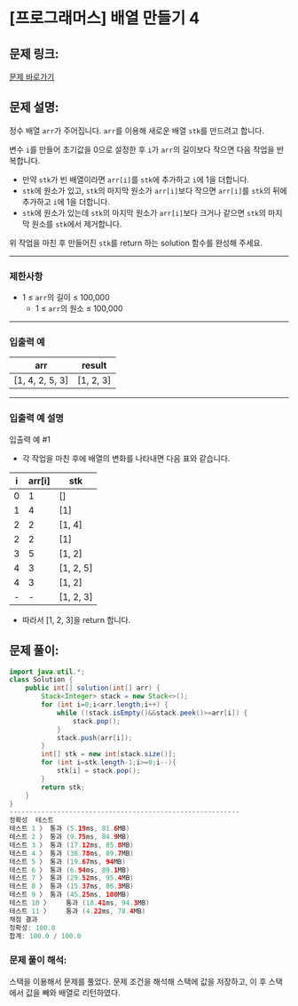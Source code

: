 # [프로그래머스] 배열 만들기 4

## 문제 링크:

[문제 바로가기](https://school.programmers.co.kr/learn/courses/30/lessons/181918)

## 문제 설명:

정수 배열 `arr`가 주어집니다. `arr`를 이용해 새로운 배열 `stk`를 만드려고 합니다.

변수 `i`를 만들어 초기값을 0으로 설정한 후 `i`가 `arr`의 길이보다 작으면 다음 작업을 반복합니다.

- 만약 `stk`가 빈 배열이라면 `arr[i]`를 `stk`에 추가하고 `i`에 1을 더합니다.
- `stk`에 원소가 있고, `stk`의 마지막 원소가 `arr[i]`보다 작으면 `arr[i]`를 `stk`의 뒤에 추가하고 `i`에 1을 더합니다.
- `stk`에 원소가 있는데 `stk`의 마지막 원소가 `arr[i]`보다 크거나 같으면 `stk`의 마지막 원소를 `stk`에서 제거합니다.

위 작업을 마친 후 만들어진 `stk`를 return 하는 solution 함수를 완성해 주세요.

---

### 제한사항

- 1 ≤ `arr`의 길이 ≤ 100,000
    - 1 ≤ `arr`의 원소 ≤ 100,000

---

### 입출력 예

| arr | result |
| --- | --- |
| [1, 4, 2, 5, 3] | [1, 2, 3] |

---

### 입출력 예 설명

입출력 예 #1

- 각 작업을 마친 후에 배열의 변화를 나타내면 다음 표와 같습니다.

| i | arr[i] | stk |
| --- | --- | --- |
| 0 | 1 | [] |
| 1 | 4 | [1] |
| 2 | 2 | [1, 4] |
| 2 | 2 | [1] |
| 3 | 5 | [1, 2] |
| 4 | 3 | [1, 2, 5] |
| 4 | 3 | [1, 2] |
| - | - | [1, 2, 3] |
- 따라서 [1, 2, 3]을 return 합니다.

## 문제 풀이:

```java
import java.util.*;
class Solution {
    public int[] solution(int[] arr) {
        Stack<Integer> stack = new Stack<>();
        for (int i=0;i<arr.length;i++) {
            while (!stack.isEmpty()&&stack.peek()>=arr[i]) {
                stack.pop();
            }
            stack.push(arr[i]);
        }
        int[] stk = new int[stack.size()];
        for (int i=stk.length-1;i>=0;i--){
            stk[i] = stack.pop();
        }
        return stk;
    }
}
----------------------------------------------------------
정확성  테스트
테스트 1 〉	통과 (5.19ms, 81.6MB)
테스트 2 〉	통과 (9.75ms, 84.9MB)
테스트 3 〉	통과 (17.12ms, 85.8MB)
테스트 4 〉	통과 (38.78ms, 89.7MB)
테스트 5 〉	통과 (19.67ms, 94MB)
테스트 6 〉	통과 (6.94ms, 89.1MB)
테스트 7 〉	통과 (29.52ms, 95.4MB)
테스트 8 〉	통과 (15.37ms, 86.3MB)
테스트 9 〉	통과 (45.25ms, 100MB)
테스트 10 〉	통과 (18.41ms, 94.3MB)
테스트 11 〉	통과 (4.22ms, 78.4MB)
채점 결과
정확성: 100.0
합계: 100.0 / 100.0
```

### **문제 풀이 해석:**

스택을 이용해서 문제를 풀었다. 문제 조건을 해석해 스택에 값을 저장하고, 이 후 스택에서 값을 빼와 배열로 리턴하였다.